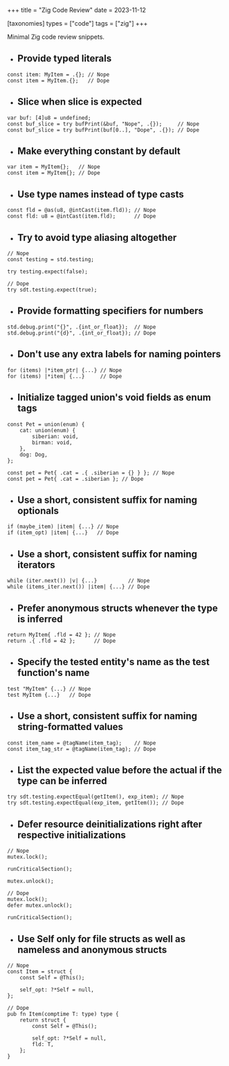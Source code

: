 +++
title = "Zig Code Review"
date = 2023-11-12

[taxonomies]
types = ["code"]
tags = ["zig"]
+++

Minimal Zig code review snippets.

<!-- more -->

- ## Provide typed literals

```zig
const item: MyItem = .{}; // Nope
const item = MyItem.{};   // Dope
```

- ## Slice when slice is expected

```zig
var buf: [4]u8 = undefined;
const buf_slice = try bufPrint(&buf, "Nope", .{});     // Nope
const buf_slice = try bufPrint(buf[0..], "Dope", .{}); // Dope
```

- ## Make everything constant by default

```zig
var item = MyItem{};   // Nope
const item = MyItem{}; // Dope
```

- ## Use type names instead of type casts

```zig
const fld = @as(u8, @intCast(item.fld)); // Nope
const fld: u8 = @intCast(item.fld);      // Dope
```

- ## Try to avoid type aliasing altogether

```zig
// Nope
const testing = std.testing;

try testing.expect(false);

// Dope
try sdt.testing.expect(true);
```

- ## Provide formatting specifiers for numbers

```zig
std.debug.print("{}", .{int_or_float});  // Nope
std.debug.print("{d}", .{int_or_float}); // Dope
```

- ## Don't use any extra labels for naming pointers

```zig
for (items) |*item_ptr| {...} // Nope
for (items) |*item| {...}     // Dope
```

- ## Initialize tagged union's void fields as enum tags

```zig
const Pet = union(enum) {
    cat: union(enum) {
        siberian: void,
        birman: void,
    },
    dog: Dog,
};

const pet = Pet{ .cat = .{ .siberian = {} } }; // Nope
const pet = Pet{ .cat = .siberian }; // Dope
```

- ## Use a short, consistent suffix for naming optionals

```zig
if (maybe_item) |item| {...} // Nope
if (item_opt) |item| {...}   // Dope
```

- ## Use a short, consistent suffix for naming iterators

```zig
while (iter.next()) |v| {...}          // Nope
while (items_iter.next()) |item| {...} // Dope
```

- ## Prefer anonymous structs whenever the type is inferred

```zig
return MyItem{ .fld = 42 }; // Nope
return .{ .fld = 42 };      // Dope
```

- ## Specify the tested entity's name as the test function's name

```zig
test "MyItem" {...} // Nope
test MyItem {...}   // Dope
```

- ## Use a short, consistent suffix for naming string-formatted values

```zig
const item_name = @tagName(item_tag);    // Nope
const item_tag_str = @tagName(item_tag); // Dope
```

- ## List the expected value before the actual if the type can be inferred

```zig
try sdt.testing.expectEqual(getItem(), exp_item); // Nope
try sdt.testing.expectEqual(exp_item, getItem()); // Dope
```

- ## Defer resource deinitializations right after respective initializations

```zig
// Nope
mutex.lock();

runCriticalSection();

mutex.unlock();

// Dope
mutex.lock();
defer mutex.unlock();

runCriticalSection();
```

- ## Use Self only for file structs as well as nameless and anonymous structs

```zig
// Nope
const Item = struct {
    const Self = @This();

    self_opt: ?*Self = null,
};

// Dope
pub fn Item(comptime T: type) type {
    return struct {
        const Self = @This();

        self_opt: ?*Self = null,
        fld: T,
    };
}
```
